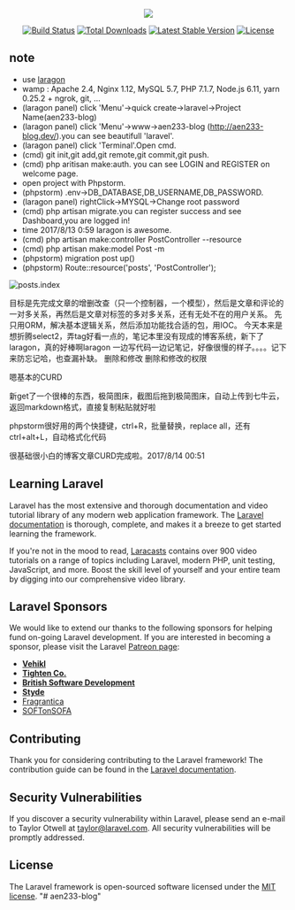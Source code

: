 <p align="center"><img src="https://laravel.com/assets/img/components/logo-laravel.svg"></p>

<p align="center">
<a href="https://travis-ci.org/laravel/framework"><img src="https://travis-ci.org/laravel/framework.svg" alt="Build Status"></a>
<a href="https://packagist.org/packages/laravel/framework"><img src="https://poser.pugx.org/laravel/framework/d/total.svg" alt="Total Downloads"></a>
<a href="https://packagist.org/packages/laravel/framework"><img src="https://poser.pugx.org/laravel/framework/v/stable.svg" alt="Latest Stable Version"></a>
<a href="https://packagist.org/packages/laravel/framework"><img src="https://poser.pugx.org/laravel/framework/license.svg" alt="License"></a>
</p>

## note

- use [laragon](https://forum.laragon.org/topic/473/download-laragon)
- wamp : Apache 2.4, Nginx 1.12, MySQL 5.7, PHP 7.1.7, Node.js 6.11, yarn 0.25.2 + ngrok, git, ...
- (laragon panel) click 'Menu'→quick create→laravel→Project Name(aen233-blog)
- (laragon panel) click 'Menu'→www->aen233-blog (http://aen233-blog.dev/).you can see beautifull 'laravel'.
- (laragon panel) click 'Terminal'.Open cmd.
- (cmd) git init,git add,git remote,git commit,git push.
- (cmd) php aritisan make:auth. you can see LOGIN and REGISTER on welcome page.
- open project with Phpstorm.
- (phpstorm) .env→DB_DATABASE,DB_USERNAME,DB_PASSWORD.
- (laragon panel) rightClick→MYSQL→Change root password
- (cmd) php artisan migrate.you can register success and see Dashboard,you are logged in!
- time 2017/8/13 0:59  laragon is awesome.
- (cmd) php artisan make:controller PostController --resource
- (cmd) php artisan make:model Post -m
- (phpstorm) migration post up()
- (phpstorm) Route::resource('posts', 'PostController');

![posts.index](http://osp85cwvh.bkt.clouddn.com/17-8-14/29970009.jpg)

目标是先完成文章的增删改查（只一个控制器，一个模型），然后是文章和评论的一对多关系，再然后是文章对标签的多对多关系，还有无处不在的用户关系。
先只用ORM，解决基本逻辑关系，然后添加功能找合适的包，用IOC。
今天本来是想折腾select2，弄tag好看一点的，笔记本里没有现成的博客系统，新下了laragon，真的好棒啊laragon
一边写代码一边记笔记，好像很慢的样子。。。。记下来防忘记哈，也查漏补缺。
删除和修改
删除和修改的权限

嗯基本的CURD

新get了一个很棒的东西，极简图床，截图后拖到极简图床，自动上传到七牛云，返回markdown格式，直接复制粘贴就好啦

phpstorm很好用的两个快捷键，ctrl+R，批量替换，replace all，还有ctrl+alt+L，自动格式化代码

很基础很小白的博客文章CURD完成啦。2017/8/14 00:51
## Learning Laravel

Laravel has the most extensive and thorough documentation and video tutorial library of any modern web application framework. The [Laravel documentation](https://laravel.com/docs) is thorough, complete, and makes it a breeze to get started learning the framework.

If you're not in the mood to read, [Laracasts](https://laracasts.com) contains over 900 video tutorials on a range of topics including Laravel, modern PHP, unit testing, JavaScript, and more. Boost the skill level of yourself and your entire team by digging into our comprehensive video library.

## Laravel Sponsors

We would like to extend our thanks to the following sponsors for helping fund on-going Laravel development. If you are interested in becoming a sponsor, please visit the Laravel [Patreon page](http://patreon.com/taylorotwell):

- **[Vehikl](http://vehikl.com)**
- **[Tighten Co.](https://tighten.co)**
- **[British Software Development](https://www.britishsoftware.co)**
- **[Styde](https://styde.net)**
- [Fragrantica](https://www.fragrantica.com)
- [SOFTonSOFA](https://softonsofa.com/)

## Contributing

Thank you for considering contributing to the Laravel framework! The contribution guide can be found in the [Laravel documentation](http://laravel.com/docs/contributions).

## Security Vulnerabilities

If you discover a security vulnerability within Laravel, please send an e-mail to Taylor Otwell at taylor@laravel.com. All security vulnerabilities will be promptly addressed.

## License

The Laravel framework is open-sourced software licensed under the [MIT license](http://opensource.org/licenses/MIT).
"# aen233-blog" 
